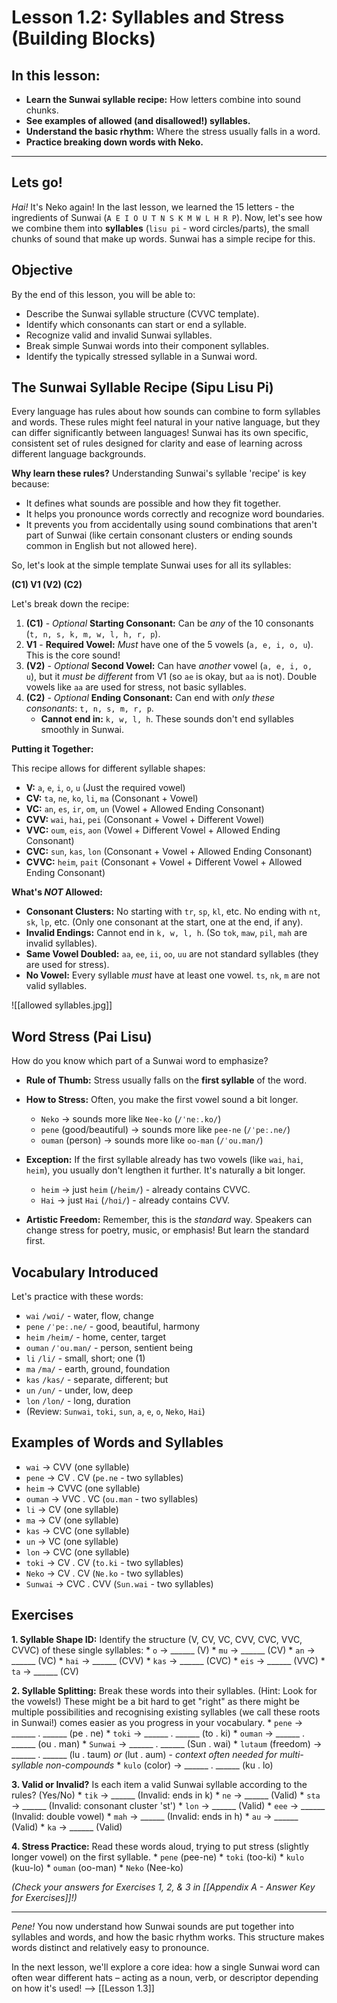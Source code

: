 
# **Lesson 1.2: Syllables and Stress (Building Blocks)**

## In this lesson:

*   **Learn the Sunwai syllable recipe:** How letters combine into sound chunks.
*   **See examples of allowed (and disallowed!) syllables.**
*   **Understand the basic rhythm:** Where the stress usually falls in a word.
*   **Practice breaking down words with Neko.**

---
## Lets go!

*Hai!* It's Neko again! In the last lesson, we learned the 15 letters - the ingredients of Sunwai (`A E I O U T N S K M W L H R P`). Now, let's see how we combine them into **syllables** (`lisu pi` - word circles/parts), the small chunks of sound that make up words. Sunwai has a simple recipe for this.

## Objective

By the end of this lesson, you will be able to:

*   Describe the Sunwai syllable structure (CVVC template).
*   Identify which consonants can start or end a syllable.
*   Recognize valid and invalid Sunwai syllables.
*   Break simple Sunwai words into their component syllables.
*   Identify the typically stressed syllable in a Sunwai word.

## The Sunwai Syllable Recipe (Sipu Lisu Pi)

Every language has rules about how sounds can combine to form syllables and words. These rules might feel natural in your native language, but they can differ significantly between languages! Sunwai has its own specific, consistent set of rules designed for clarity and ease of learning across different language backgrounds.

**Why learn these rules?** Understanding Sunwai's syllable 'recipe' is key because:
*   It defines what sounds are possible and how they fit together.
*   It helps you pronounce words correctly and recognize word boundaries.
*   It prevents you from accidentally using sound combinations that aren't part of Sunwai (like certain consonant clusters or ending sounds common in English but not allowed here).

So, let's look at the simple template Sunwai uses for all its syllables:

**(C1) V1 (V2) (C2)**

Let's break down the recipe:

1.  **(C1)** - *Optional* **Starting Consonant:** Can be *any* of the 10 consonants (`t, n, s, k, m, w, l, h, r, p`).
2.  **V1** - **Required Vowel:** *Must* have one of the 5 vowels (`a, e, i, o, u`). This is the core sound!
3.  **(V2)** - *Optional* **Second Vowel:** Can have *another* vowel (`a, e, i, o, u`), but it *must be different* from V1 (so `ae` is okay, but `aa` is not). Double vowels like `aa` are used for stress, not basic syllables.
4.  **(C2)** - *Optional* **Ending Consonant:** Can end with *only these consonants*: `t, n, s, m, r, p`.
    *   **Cannot end in:** `k, w, l, h`. These sounds don't end syllables smoothly in Sunwai.

**Putting it Together:**

This recipe allows for different syllable shapes:

*   **V:** `a`, `e`, `i`, `o`, `u` (Just the required vowel)
*   **CV:** `ta`, `ne`, `ko`, `li`, `ma` (Consonant + Vowel)
*   **VC:** `an`, `es`, `ir`, `om`, `un` (Vowel + Allowed Ending Consonant)
*   **CVV:** `wai`, `hai`, `pei` (Consonant + Vowel + Different Vowel)
*   **VVC:** `oum`, `eis`, `aon` (Vowel + Different Vowel + Allowed Ending Consonant)
*   **CVC:** `sun`, `kas`, `lon` (Consonant + Vowel + Allowed Ending Consonant)
*   **CVVC:** `heim`, `pait` (Consonant + Vowel + Different Vowel + Allowed Ending Consonant)

**What's *NOT* Allowed:**

*   **Consonant Clusters:** No starting with `tr`, `sp`, `kl`, etc. No ending with `nt`, `sk`, `lp`, etc. (Only one consonant at the start, one at the end, if any).
*   **Invalid Endings:** Cannot end in `k, w, l, h`. (So `tok`, `maw`, `pil`, `mah` are invalid syllables).
*   **Same Vowel Doubled:** `aa`, `ee`, `ii`, `oo`, `uu` are not standard syllables (they are used for stress).
*   **No Vowel:** Every syllable *must* have at least one vowel. `ts`, `nk`, `m` are not valid syllables.

![[allowed syllables.jpg]]

## Word Stress (Pai Lisu)

How do you know which part of a Sunwai word to emphasize?

*   **Rule of Thumb:** Stress usually falls on the **first syllable** of the word.
*   **How to Stress:** Often, you make the first vowel sound a bit longer.
    *   `Neko` -> sounds more like `Nee-ko` (`/ˈneː.ko/`)
    *   `pene` (good/beautiful) -> sounds more like `pee-ne` (`/ˈpeː.ne/`)
    *   `ouman` (person) -> sounds more like `oo-man` (`/ˈou.man/`)
*   **Exception:** If the first syllable already has two vowels (like `wai`, `hai`, `heim`), you usually don't lengthen it further. It's naturally a bit longer.
    *   `heim` -> just `heim` (`/heim/`) - already contains CVVC.
    *   `Hai` -> just `Hai` (`/hɑi/`) - already contains CVV.

*   **Artistic Freedom:** Remember, this is the *standard* way. Speakers can change stress for poetry, music, or emphasis! But learn the standard first.

## Vocabulary Introduced

Let's practice with these words:

*   `wai` `/wɑi/` - water, flow, change
*   `pene` `/ˈpeː.ne/` - good, beautiful, harmony
*   `heim` `/heim/` - home, center, target
*   `ouman` `/ˈou.man/` - person, sentient being
*   `li` `/li/` - small, short; one (1)
*   `ma` `/ma/` - earth, ground, foundation
*   `kas` `/kas/` - separate, different; but
*   `un` `/un/` - under, low, deep
*   `lon` `/lon/` - long, duration
*   (Review: `Sunwai`, `toki`, `sun`, `a`, `e`, `o`, `Neko`, `Hai`)

## Examples of Words and Syllables

*   `wai` -> CVV (one syllable)
*   `pene` -> CV . CV (`pe.ne` - two syllables)
*   `heim` -> CVVC (one syllable)
*   `ouman` -> VVC . VC (`ou.man` - two syllables)
*   `li` -> CV (one syllable)
*   `ma` -> CV (one syllable)
*   `kas` -> CVC (one syllable)
*   `un` -> VC (one syllable)
*   `lon` -> CVC (one syllable)
*   `toki` -> CV . CV (`to.ki` - two syllables)
*   `Neko` -> CV . CV (`Ne.ko` - two syllables)
*   `Sunwai` -> CVC . CVV (`Sun.wai` - two syllables)

## Exercises

**1. Syllable Shape ID:** Identify the structure (V, CV, VC, CVV, CVC, VVC, CVVC) of these single syllables:
    *   `o` -> ______ (V)
    *   `mu` -> ______ (CV)
    *   `an` -> ______ (VC)
    *   `hai` -> ______ (CVV)
    *   `kas` -> ______ (CVC)
    *   `eis` -> ______ (VVC)
    *   `ta` -> ______ (CV)

**2. Syllable Splitting:** Break these words into their syllables. (Hint: Look for the vowels!) These might be a bit hard to get "right" as there might be multiple possibilities and recognising existing syllables (we call these roots in Sunwai!) comes easier as you progress in your vocabulary.
    *   `pene` -> ______ . ______ (pe . ne)
    *   `toki` -> ______ . ______ (to . ki)
    *   `ouman` -> ______ . ______ (ou . man)
    *   `Sunwai` -> ______ . ______ (Sun . wai)
    *   `lutaum` (freedom) -> ______ . ______ (lu . taum) *or* (lut . aum) - *context often needed for multi-syllable non-compounds*
    *   `kulo` (color) -> ______ . ______ (ku . lo)

**3. Valid or Invalid?** Is each item a valid Sunwai syllable according to the rules? (Yes/No)
    *   `tik` -> ______ (Invalid: ends in k)
    *   `ne` -> ______ (Valid)
    *   `sta` -> ______ (Invalid: consonant cluster 'st')
    *   `lon` -> ______ (Valid)
    *   `eee` -> ______ (Invalid: double vowel)
    *   `mah` -> ______ (Invalid: ends in h)
    *   `au` -> ______ (Valid)
    *   `ka` -> ______ (Valid)

**4. Stress Practice:** Read these words aloud, trying to put stress (slightly longer vowel) on the first syllable.
    *   `pene` (pee-ne)
    *   `toki` (too-ki)
    *   `kulo` (kuu-lo)
    *   `ouman` (oo-man)
    *   `Neko` (Nee-ko)

*(Check your answers for Exercises 1, 2, & 3 in [[Appendix A - Answer Key for Exercises]]!)*

---

*Pene!* You now understand how Sunwai sounds are put together into syllables and words, and how the basic rhythm works. This structure makes words distinct and relatively easy to pronounce.

In the next lesson, we'll explore a core idea: how a single Sunwai word can often wear different hats – acting as a noun, verb, or descriptor depending on how it's used! --> [[Lesson 1.3]]

